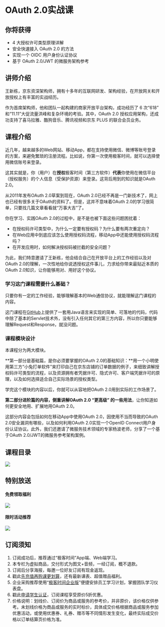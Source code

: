 # OAuth 2.0实战课

## 你将获得

*   4 大授权许可类型原理详解
*   安全快速接入 OAuth 2.0 的方法
*   实现一个 OIDC 用户身份认证协议
*   基于 OAuth 2.0/JWT 的微服务架构参考

  

## 讲师介绍

王新栋，京东资深架构师，拥有十多年的互联网研发、架构经验，在开放网关和开放授权上有丰富的实战经历。

作为首席架构师，他和团队一起构建的商家开放平台架构，成功经历了 6 次“618” 和“11.11”大促流量洪峰和复杂环境的考验。其中，OAuth 2.0 授权应用架构，还成功支持了喜马拉雅、酷狗音乐、腾讯视频和京东 PLUS 的联合会员业务。

  

## 课程介绍

近几年，越来越多的Web网站、移动App，都在支持使用微信、微博等账号登录的方案，来避免繁琐的注册流程。比如说，你第一次使用极客时间，就可以选择使用微信账号来登录。

这其实就是，你（用户）在**授权**极客时间（第三方软件）**代表**你使用在微信平台（授权服务）的个人信息（受保护资源）来登录。这背后用到的知识就是OAuth 2.0。

从2011年发布OAuth 2.0草案到现在，OAuth 2.0已经不再是一门新技术了，网上也已经有很多关于OAuth的资料了。但是，这并不意味着OAuth 2.0的学习很简单，只要找几篇文章看看就“万事大吉”了。

你在学习、实践OAuth 2.0的过程中，是不是也被下面这些问题困扰着：

*   在授权码许可类型中，为什么一定要有授权码？为什么要有两次重定向？
*   在Web应用中到底应该怎么使用授权码流程，移动App中还能使用授权码流程吗？
*   在开发应用时，如何解决授权码被拦截的安全问题？

为此，我们特意邀请了王新栋，他会结合自己在开放平台上的工作经验以及对OAuth 2.0的理解，一次性地给你说透授权这件事儿，力求给你带来最贴近本质的OAuth 2.0知识，让你能够用对、用好这个协议。

### 学习这门课程需要什么基础？

只要你有一定的工作经验，能够理解基本的Web通信协议，就能理解这门课程的内容。

这门课程在[GitHub](https://github.com/xindongbook/oauth2-code)上提供了一套用Java语言来实现的简单、可落地的代码，代码中除了基本的Servlet技术外，没有引入任何其它的第三方内容，所以你只要能够理解Request和Response，就没问题。

### 课程模块设计

本课程分为两大模块。

**第一部分是基础篇，是你必须要掌握的OAuth 2.0的基础知识：**用一个小明使用第三方“小兔打单软件”来打印自己在京东店铺的订单数据的例子，来细致讲解授权码许可类型的流程，以及资源拥有者凭据许可、隐式许可、客户端凭据许可的原理，以及如何选择适合自己实际场景的授权类型。

学完这个模块的内容以后，你就可以从容地把OAuth 2.0用到实际的工作场景了。

**第二部分进阶篇的内容，侧重讲解OAuth 2.0 “更高级” 的一些用法**，让你知道如何更安全地用、扩展地用OAuth 2.0。

这部分内容会包括如何在移动App中使用OAuth 2.0，因使用不当而导致的OAuth 2.0安全漏洞有哪些，以及如何利用OAuth 2.0实现一个OpenID Connect用户身份认证协议。此外，我们还邀请了微服务技术领域的专家杨波老师，分享了一个基于OAuth 2.0/JWT的微服务参考架构案例。

  

## 课程目录

![](https://static001.geekbang.org/resource/image/11/93/113e738f7aa99e03dc95f4556c2f5c93.jpg)

  

## 特别放送

#### 免费领取福利

[![](https://static001.geekbang.org/resource/image/3b/f4/3bdf677ae6490acb5f2899985e9337f4.jpg?wh=1029x315)](https://time.geekbang.org/article/455497)

#### 限时活动推荐

[![](https://static001.geekbang.org/resource/image/67/a0/6720f5d50b4b38abbf867facdef728a0.png?wh=1035x360)](https://shop18793264.m.youzan.com/wscgoods/detail/2fmoej9krasag5p?dc_ps=2913145716543073286.200001)

  

## 订阅须知

1.  订阅成功后，推荐通过“极客时间”App端、Web端学习。
2.  本专栏为虚拟商品，交付形式为图文+音频，一经订阅，概不退款。
3.  订阅后分享海报，每邀一位好友订阅有现金返现。
4.  戳此[先充值再购课更划算](https://shop18793264.m.youzan.com/wscgoods/detail/2fmoej9krasag5p?scan=1&activity=none&from=kdt&qr=directgoods_1541158976&shopAutoEnter=1)，还有最新课表、超值赠品福利。
5.  企业采购推荐使用“[极客时间企业版](https://b.geekbang.org/?utm_source=geektime&utm_medium=columnintro&utm_campaign=newregister&gk_source=2021020901_gkcolumnintro_newregister)”便捷安排员工学习计划，掌握团队学习仪表盘。
6.  戳此[申请学生认证](https://promo.geekbang.org/activity/student-certificate?utm_source=geektime&utm_medium=caidanlan1)，订阅课程享受原价5折优惠。
7.  价格说明：划线价、订阅价为商品或服务的参考价，并非原价，该价格仅供参考。未划线价格为商品或服务的实时标价，具体成交价格根据商品或服务参加优惠活动，或使用优惠券、礼券、赠币等不同情形发生变化，最终实际成交价格以订单结算页价格为准。

